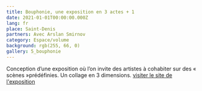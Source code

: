 ```yaml
---
title: Bouphonie, une exposition en 3 actes + 1
date: 2021-01-01T00:00:00.000Z
lang: fr
place: Saint-Denis
partners: Avec Arslan Smirnov 
category: Espace/volume
background: rgb(255, 66, 0)
gallery: 5_bouphonie
---
```

Conception d’une exposition où l’on invite des artistes à cohabiter sur des « scènes »prédéfinies. Un collage en 3 dimensions. 
[visiter le site de l'exposition](http://bouphonie.xyz/)


